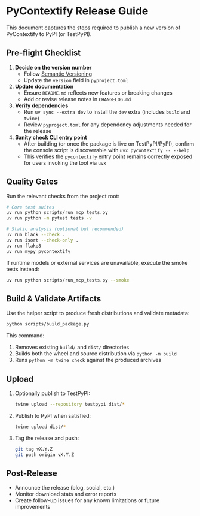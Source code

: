 # PyContextify Release Guide

This document captures the steps required to publish a new version of PyContextify to PyPI (or TestPyPI).

## Pre-flight Checklist

1. **Decide on the version number**
   - Follow [Semantic Versioning](https://semver.org/)
   - Update the `version` field in `pyproject.toml`
2. **Update documentation**
   - Ensure `README.md` reflects new features or breaking changes
   - Add or revise release notes in `CHANGELOG.md`
3. **Verify dependencies**
   - Run `uv sync --extra dev` to install the `dev` extra (includes `build` and `twine`)
   - Review `pyproject.toml` for any dependency adjustments needed for the release
4. **Sanity check CLI entry point**
   - After building (or once the package is live on TestPyPI/PyPI), confirm the
     console script is discoverable with `uvx pycontextify -- --help`
   - This verifies the `pycontextify` entry point remains correctly exposed for
     users invoking the tool via `uvx`

## Quality Gates

Run the relevant checks from the project root:

```bash
# Core test suites
uv run python scripts/run_mcp_tests.py
uv run python -m pytest tests -v

# Static analysis (optional but recommended)
uv run black --check .
uv run isort --check-only .
uv run flake8
uv run mypy pycontextify
```

If runtime models or external services are unavailable, execute the smoke tests instead:

```bash
uv run python scripts/run_mcp_tests.py --smoke
```

## Build & Validate Artifacts

Use the helper script to produce fresh distributions and validate metadata:

```bash
python scripts/build_package.py
```

This command:

1. Removes existing `build/` and `dist/` directories
2. Builds both the wheel and source distribution via `python -m build`
3. Runs `python -m twine check` against the produced archives

## Upload

1. Optionally publish to TestPyPI:
   ```bash
   twine upload --repository testpypi dist/*
   ```
2. Publish to PyPI when satisfied:
   ```bash
   twine upload dist/*
   ```
3. Tag the release and push:
   ```bash
   git tag vX.Y.Z
   git push origin vX.Y.Z
   ```

## Post-Release

- Announce the release (blog, social, etc.)
- Monitor download stats and error reports
- Create follow-up issues for any known limitations or future improvements
